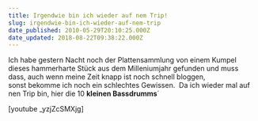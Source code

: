 ```yaml
---
title: Irgendwie bin ich wieder auf nem Trip!
slug: irgendwie-bin-ich-wieder-auf-nem-trip
date_published: 2010-05-29T20:10:25.000Z
date_updated: 2018-08-22T09:38:22.000Z
---
```


Ich habe gestern Nacht noch der Plattensammlung von einem Kumpel dieses hammerharte Stück aus dem Milleniumjahr gefunden und muss dass, auch wenn meine Zeit knapp ist noch schnell bloggen, sonst bekomme ich noch ein schlechtes Gewissen.  Da ich wieder mal auf nen Trip bin, hier die 10 **kleinen Bassdrumms**´

[youtube _yzjZcSMXjg]

